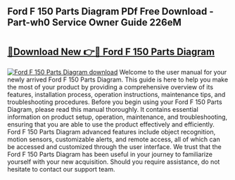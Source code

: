## Ford F 150 Parts Diagram PDf Free Download - Part-wh0 Service Owner Guide 226eM

# <h2><a href="http://dfi3t7m.blite.top/?on=Ford+F+150+Parts+Diagram">🔗Download New 👉🔴 Ford F 150 Parts Diagram</a></h2>

[![Ford F 150 Parts Diagram download](https://i.imgur.com/lujVjoI.png)](http://dfi3t7m.blite.top/?on=Ford+F+150+Parts+Diagram)
Welcome to the user manual for your newly arrived Ford F 150 Parts Diagram. This guide is here to help you make the most of your product by providing a comprehensive overview of its features, installation process, operation instructions, maintenance tips, and troubleshooting procedures. Before you begin using your Ford F 150 Parts Diagram, please read this manual thoroughly. It contains essential information on product setup, operation, maintenance, and troubleshooting, ensuring that you are able to use the product effectively and efficiently. Ford F 150 Parts Diagram advanced features include object recognition, motion sensors, customizable alerts, and remote access, all of which can be accessed and customized through the user interface. We trust that the Ford F 150 Parts Diagram has been useful in your journey to familiarize yourself with your new acquisition. Should you require assistance, do not hesitate to contact our support team.
